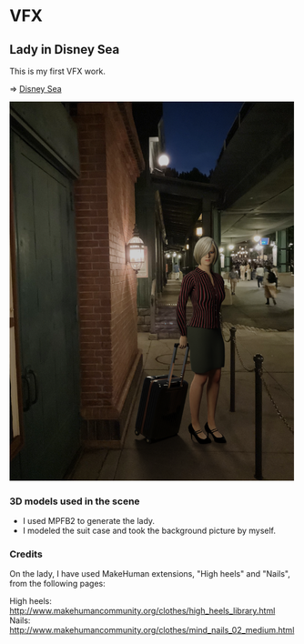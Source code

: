 # VFX

## Lady in Disney Sea

This is my first VFX work.

=> [Disney Sea](./DisneySea)
  
<img src="DisneySea/disneysea_lady.png" width=500>

### 3D models used in the scene

- I used MPFB2 to generate the lady.
- I modeled the suit case and took the background picture by myself.

### Credits

On the lady, I have used MakeHuman extensions, "High heels" and "Nails", from the following pages:

High heels: http://www.makehumancommunity.org/clothes/high_heels_library.html
Nails: http://www.makehumancommunity.org/clothes/mind_nails_02_medium.html
